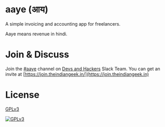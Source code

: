 # aaye (आय)
A simple invoicing and accounting app for freelancers.

Aaye means revenue in hindi. 

# Join & Discuss
Join the [#aaye](https://dev-s.slack.com/messages/aaye) channel on [Devs and Hackers](https://dev-s.slack.com)
Slack Team. You can get an invite at [https://join.theindiangeek.in/](https://join.theindiangeek.in)

# License
[GPLv3](http://www.gnu.org/licenses/gpl-3.0.en.html)

[![GPLv3](http://www.gnu.org/graphics/gplv3-127x51.png)](http://www.gnu.org/licenses/gpl-3.0.en.html)
